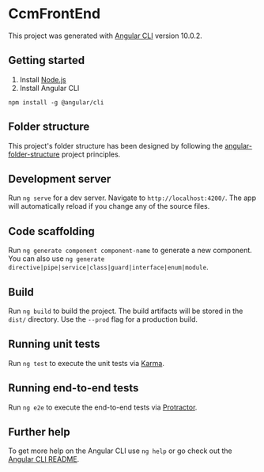 # CcmFrontEnd

This project was generated with [Angular CLI](https://github.com/angular/angular-cli) version 10.0.2.

## Getting started

1. Install [Node.js](https://nodejs.org/en/)
2. Install Angular CLI

```
npm install -g @angular/cli
```

## Folder structure

This project's folder structure has been designed by following the [angular-folder-structure](https://angular-folder-structure.readthedocs.io/en/latest/index.html) project principles.

## Development server

Run `ng serve` for a dev server. Navigate to `http://localhost:4200/`. The app will automatically reload if you change any of the source files.

## Code scaffolding

Run `ng generate component component-name` to generate a new component. You can also use `ng generate directive|pipe|service|class|guard|interface|enum|module`.

## Build

Run `ng build` to build the project. The build artifacts will be stored in the `dist/` directory. Use the `--prod` flag for a production build.

## Running unit tests

Run `ng test` to execute the unit tests via [Karma](https://karma-runner.github.io).

## Running end-to-end tests

Run `ng e2e` to execute the end-to-end tests via [Protractor](http://www.protractortest.org/).

## Further help

To get more help on the Angular CLI use `ng help` or go check out the [Angular CLI README](https://github.com/angular/angular-cli/blob/master/README.md).
